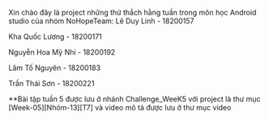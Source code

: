 Xin chào đây là project những thử thắch hằng tuần trong môn học Android studio của nhóm NoHopeTeam: 
Lê Duy Linh - 18200157 

Kha Quốc Lương - 18200171 

Nguyễn Hoa Mỹ Nhi - 18200192 

Lâm Tố Nguyên - 18200183 

Trần Thái Sơn - 18200221

**Bài tập tuần 5 được lưu ở nhánh Challenge_WeeK5 với project là thư mục [Week-05][Nhóm-13][T7] và video mô tả được lưu ở thư mục video